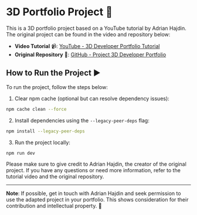 # 3D Portfolio Project 🚀

This is a 3D portfolio project based on a YouTube tutorial by Adrian Hajdin. The original project can be found in the video and repository below:

- **Video Tutorial** 📹: [YouTube - 3D Developer Portfolio Tutorial](https://www.youtube.com/watch?v=0fYi8SGA20k&list=PL6QREj8te1P6wX9m5KnicnDVEucbOPsqR)
- **Original Repository** 📂: [GitHub - Project 3D Developer Portfolio](https://github.com/adrianhajdin/project_3D_developer_portfolio)

## How to Run the Project ▶️

To run the project, follow the steps below:

1. Clear npm cache (optional but can resolve dependency issues):
```bash
npm cache clean --force
```

2. Install dependencies using the `--legacy-peer-deps` flag:
```bash
npm install --legacy-peer-deps
```

3. Run the project locally:
```bash
npm run dev
```

Please make sure to give credit to Adrian Hajdin, the creator of the original project. If you have any questions or need more information, refer to the tutorial video and the original repository.

---

**Note**: If possible, get in touch with Adrian Hajdin and seek permission to use the adapted project in your portfolio. This shows consideration for their contribution and intellectual property. 📝

